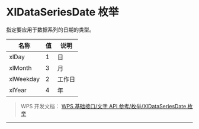 # XlDataSeriesDate 枚举

指定要应用于数据系列的日期的类型。

| 名称      | 值  | 说明   |
|-----------|-----|--------|
| xlDay     | 1   | 日     |
| xlMonth   | 3   | 月     |
| xlWeekday | 2   | 工作日 |
| xlYear    | 4   | 年     |

> WPS 开发文档： [WPS 基础接口/文字 API 参考/枚举/XlDataSeriesDate 枚举](https://qn.cache.wpscdn.cn/encs/doc/office_v19/topics/WPS%20%E5%9F%BA%E7%A1%80%E6%8E%A5%E5%8F%A3/%E6%96%87%E5%AD%97%20API%20%E5%8F%82%E8%80%83/%E6%9E%9A%E4%B8%BE/XlDataSeriesDate%20%E6%9E%9A%E4%B8%BE.html)

------------------------------------------------------------------------
